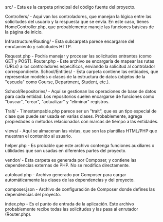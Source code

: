 src/ - Esta es la carpeta principal del código fuente del proyecto.

Controllers/ - Aquí van los controladores, que manejan la lógica entre las solicitudes del usuario y la respuesta que se envía. En este caso, tienes HomeController.php, que probablemente maneje las funciones básicas de la página de inicio.

Infrastructure/Routing/ - Esta subcarpeta parece encargarse del enrutamiento y solicitudes HTTP.

Request.php - Podría manejar y procesar las solicitudes entrantes (como GET y POST).
Router.php - Este archivo se encargaría de mapear las rutas (URLs) a los controladores específicos, enviando la solicitud al controlador correspondiente.
School/Entities/ - Esta carpeta contiene las entidades, que representan modelos o clases de la estructura de datos (objetos de la "escuela" como Course, Department, Student, etc.).

School/Repositories/ - Aquí se gestionan las operaciones de base de datos para cada entidad. Los repositorios suelen encargarse de funciones como "buscar", "crear", "actualizar" y "eliminar" registros.

Trait/ - Timestampable.php parece ser un "trait", que es un tipo especial de clase que puede ser usada en varias clases. Probablemente, agrega propiedades o métodos relacionados con marcas de tiempo a las entidades.

views/ - Aquí se almacenan las vistas, que son las plantillas HTML/PHP que muestran el contenido al usuario.

helper.php - Es probable que este archivo contenga funciones auxiliares o utilidades que son usadas en diferentes partes del proyecto.

vendor/ - Esta carpeta es generada por Composer, y contiene las dependencias externas de PHP. No se modifica directamente.

autoload.php - Archivo generado por Composer para cargar automáticamente las clases de las dependencias y del proyecto.

composer.json - Archivo de configuración de Composer donde defines las dependencias del proyecto.

index.php - Es el punto de entrada de la aplicación. Este archivo probablemente recibe todas las solicitudes y las pasa al enrutador (Router.php).